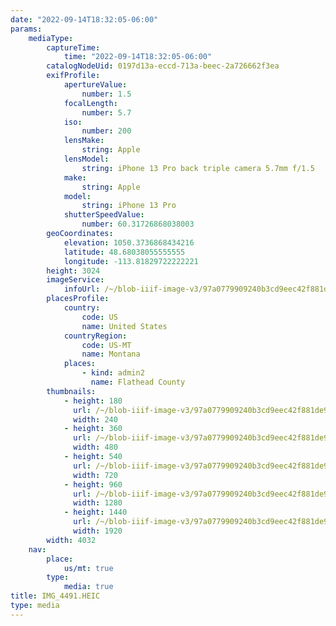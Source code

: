 ```yaml
---
date: "2022-09-14T18:32:05-06:00"
params:
    mediaType:
        captureTime:
            time: "2022-09-14T18:32:05-06:00"
        catalogNodeUid: 0197d13a-eccd-713a-beec-2a726662f3ea
        exifProfile:
            apertureValue:
                number: 1.5
            focalLength:
                number: 5.7
            iso:
                number: 200
            lensMake:
                string: Apple
            lensModel:
                string: iPhone 13 Pro back triple camera 5.7mm f/1.5
            make:
                string: Apple
            model:
                string: iPhone 13 Pro
            shutterSpeedValue:
                number: 60.31726868038003
        geoCoordinates:
            elevation: 1050.3736868434216
            latitude: 48.68038055555555
            longitude: -113.81829722222221
        height: 3024
        imageService:
            infoUrl: /~/blob-iiif-image-v3/97a0779909240b3cd9eec42f881de9d1ce3d7e856df854cf579cba811ca4d091/info.json
        placesProfile:
            country:
                code: US
                name: United States
            countryRegion:
                code: US-MT
                name: Montana
            places:
                - kind: admin2
                  name: Flathead County
        thumbnails:
            - height: 180
              url: /~/blob-iiif-image-v3/97a0779909240b3cd9eec42f881de9d1ce3d7e856df854cf579cba811ca4d091/full/240%2C180/0/default.jpg
              width: 240
            - height: 360
              url: /~/blob-iiif-image-v3/97a0779909240b3cd9eec42f881de9d1ce3d7e856df854cf579cba811ca4d091/full/480%2C360/0/default.jpg
              width: 480
            - height: 540
              url: /~/blob-iiif-image-v3/97a0779909240b3cd9eec42f881de9d1ce3d7e856df854cf579cba811ca4d091/full/720%2C540/0/default.jpg
              width: 720
            - height: 960
              url: /~/blob-iiif-image-v3/97a0779909240b3cd9eec42f881de9d1ce3d7e856df854cf579cba811ca4d091/full/1280%2C960/0/default.jpg
              width: 1280
            - height: 1440
              url: /~/blob-iiif-image-v3/97a0779909240b3cd9eec42f881de9d1ce3d7e856df854cf579cba811ca4d091/full/1920%2C1440/0/default.jpg
              width: 1920
        width: 4032
    nav:
        place:
            us/mt: true
        type:
            media: true
title: IMG_4491.HEIC
type: media
---
```

